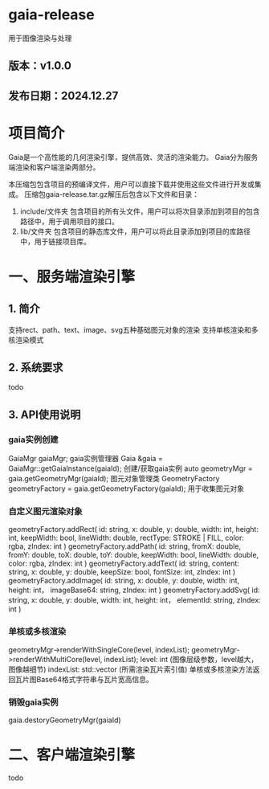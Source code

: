 # gaia-release
用于图像渲染与处理
## 版本：v1.0.0
## 发布日期：2024.12.27

# 项目简介
Gaia是一个高性能的几何渲染引擎，提供高效、灵活的渲染能力。
Gaia分为服务端渲染和客户端渲染两部分。

本压缩包包含项目的预编译文件，用户可以直接下载并使用这些文件进行开发或集成。
压缩包gaia-release.tar.gz解压后包含以下文件和目录：
1. include/文件夹
   包含项目的所有头文件，用户可以将次目录添加到项目的包含路径中，用于调用项目的接口。
3. lib/文件夹
   包含项目的静态库文件，用户可以将此目录添加到项目的库路径中，用于链接项目库。

# 一、服务端渲染引擎
## 1. 简介
   支持rect、path、text、image、svg五种基础图元对象的渲染
   支持单核渲染和多核渲染模式
## 2. 系统要求
   todo
## 3. API使用说明
   ### gaia实例创建
   GaiaMgr gaiaMgr; gaia实例管理器
   Gaia &gaia = GaiaMgr::getGaiaInstance(gaiaId); 创建/获取gaia实例
   auto geometryMgr = gaia.getGeometryMgr(gaiaId); 图元对象管理类
   GeometryFactory geometryFactory = gaia.getGeometryFactory(gaiaId); 用于收集图元对象
   ### 自定义图元渲染对象
   geometryFactory.addRect(
   id: string,
   x: double,
   y: double,
   width: int,
   height: int,
   keepWidth: bool,
   lineWidth: double,
   rectType: STROKE | FILL,
   color: rgba,
   zIndex: int
   )
  geometryFactory.addPath(
   id: string,
   fromX: double,
   fromY: double,
   toX: double,
   toY: double,
   keepWidth: bool,
   lineWidth: double,
   color: rgba,
   zIndex: int
   )
  geometryFactory.addText(
   id: string,
   content: string,
   x: double,
   y: double,
   keepSize: bool,
   fontSize: int,
   zIndex: int
   )
  geometryFactory.addImage(
   id: string,
   x: double,
   y: double,
   width: int,
   height: int，
   imageBase64: string,
   zIndex: int
   )
  geometryFactory.addSvg(
   id: string,
   x: double,
   y: double,
   width: int,
   height: int，
   elementId: string,
   zIndex: int
   )
### 单核或多核渲染
   geometryMgr->renderWithSingleCore(level, indexList);
   geometryMgr->renderWithMultiCore(level, indexList);
   level: int (图像层级参数，level越大，图像越细节)
   indexList: std::vector<int> (所需渲染瓦片索引值)
   单核或多核渲染方法返回瓦片图Base64格式字符串与瓦片宽高信息。
### 销毁gaia实例
   gaia.destoryGeometryMgr(gaiaId)
   
# 二、客户端渲染引擎
todo

